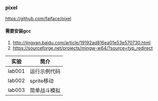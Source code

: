### pixel
https://github.com/faiface/pixel

#### 需要安装gcc
1. http://jingyan.baidu.com/article/19192ad816ea01e53e570730.html
2. https://sourceforge.net/projects/mingw-w64/?source=typ_redirect

|实验|简介|
|---|---|
|lab001|运行示例代码|
|lab002|sprite移动|
|lab003|简单战斗模拟|